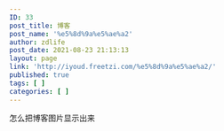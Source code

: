 ```yaml
---
ID: 33
post_title: 博客
post_name: '%e5%8d%9a%e5%ae%a2'
author: zdlife
post_date: 2021-08-23 21:13:13
layout: page
link: 'http://iyoud.freetzi.com/%e5%8d%9a%e5%ae%a2/'
published: true
tags: [ ]
categories: [ ]
---
```

怎么把博客图片显示出来